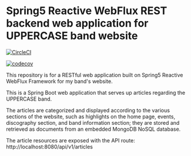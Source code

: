 # Spring5 Reactive WebFlux REST backend web application for UPPERCASE band website

[![CircleCI](https://circleci.com/gh/markdeleon01/spring5-reactive-uppercaseband-webapp.svg?style=svg)](https://circleci.com/gh/markdeleon01/spring5-reactive-uppercaseband-webapp)

[![codecov](https://codecov.io/gh/markdeleon01/spring5-reactive-uppercaseband-webapp/branch/master/graph/badge.svg)](https://codecov.io/gh/markdeleon01/spring5-reactive-uppercaseband-webapp)

This repository is for a RESTful web application built on Spring5 Reactive WebFlux Framework for my band's website.

This is a Spring Boot web application that serves up articles regarding the UPPERCASE band.

The articles are categorized and displayed according to the various sections of the website,
such as highlights on the home page, events, discography section, and band information section;
they are stored and retrieved as documents from an embedded MongoDB NoSQL database.

The article resources are exposed with the API route:
http://localhost:8080/api/v1/articles